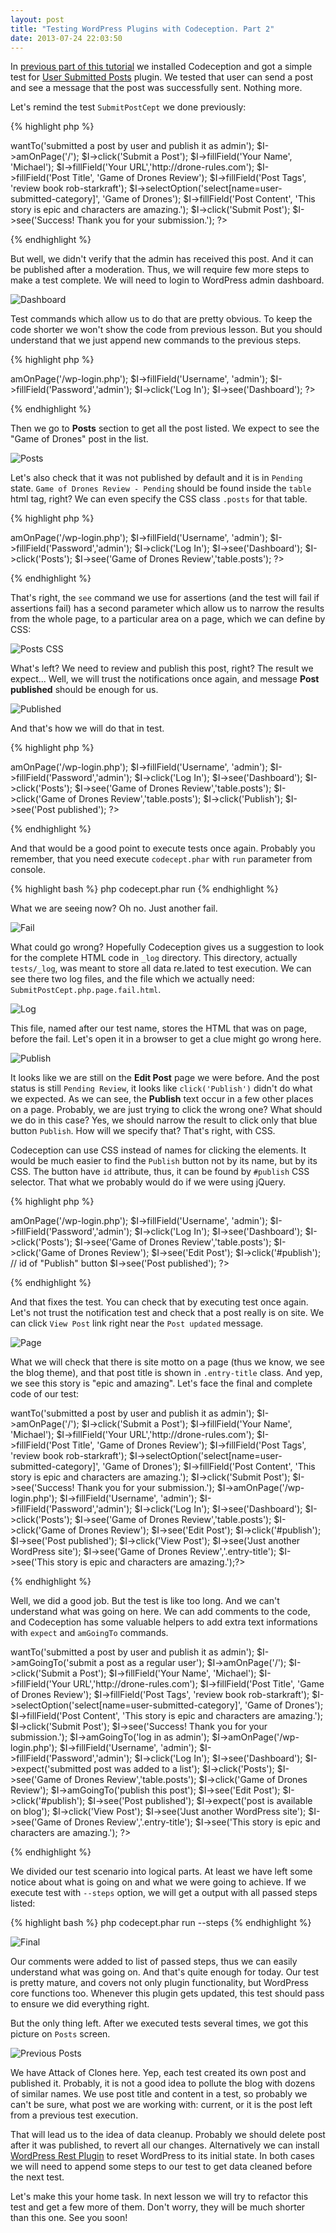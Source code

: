 ```yaml
---
layout: post
title: "Testing WordPress Plugins with Codeception. Part 2"
date: 2013-07-24 22:03:50
---
```


In [previous part of this tutorial](http://codeception.com/07-24-2013/testing-wordpress-plugins.html) we installed Codeception and got a simple test for [User Submitted Posts](http://wordpress.org/plugins/user-submitted-posts/) plugin. We tested that user can send a post and see a message that the post was successfully sent. Nothing more. 

Let's remind the test `SubmitPostCept` we done previously:

{% highlight php %}
<?php
$I = new WebGuy($scenario);
$I->wantTo('submitted a post by user and publish it as admin');
$I->amOnPage('/');
$I->click('Submit a Post');
$I->fillField('Your Name', 'Michael');
$I->fillField('Your URL','http://drone-rules.com');
$I->fillField('Post Title', 'Game of Drones Review');
$I->fillField('Post Tags', 'review book rob-starkraft');
$I->selectOption('select[name=user-submitted-category]', 'Game of Drones');
$I->fillField('Post Content', 'This story is epic and characters are amazing.');
$I->click('Submit Post');
$I->see('Success! Thank you for your submission.');
?>
{% endhighlight %}

But well, we didn't verify that the admin has received this post. And it can be published after a moderation.
Thus, we will require few more steps to make a test complete. We will need to login to WordPress admin dashboard.

![Dashboard](/images/wordpress/wp2_dashboard.png)

Test commands which allow us to do that are pretty obvious. To keep the code shorter we won't show the code from previous lesson. But you should understand that we just append new commands to the previous steps.

{% highlight php %}
<?php
$I->amOnPage('/wp-login.php');
$I->fillField('Username', 'admin');
$I->fillField('Password','admin');
$I->click('Log In');
$I->see('Dashboard');
?>
{% endhighlight %}

Then we go to **Posts** section to get all the post listed. We expect to see the "Game of Drones" post in the list. 

![Posts](/images/wordpress/wp2_posts.png)

Let's also check that it was not published by default and it is in `Pending` state. `Game of Drones Review - Pending` should be found inside the `table` html tag, right? We can even specify the CSS class `.posts` for that table.

{% highlight php %}
<?php
$I->amOnPage('/wp-login.php');
$I->fillField('Username', 'admin');
$I->fillField('Password','admin');
$I->click('Log In');
$I->see('Dashboard');
$I->click('Posts');
$I->see('Game of Drones Review','table.posts');
?>
{% endhighlight %}

That's right, the `see` command we use for assertions (and the test will fail if assertions fail) has a second parameter which allow us to narrow the results from the whole page, to a particular area on a page, which we can define by CSS:

![Posts CSS](/images/wordpress/wp2_posts_table_css.png)

What's left? We need to review and publish this post, right?
The result we expect... Well, we will trust the notifications once again, and message **Post published** should be enough for us.

![Published](/images/wordpress/wp2_published.png)

And that's how we will do that in test.

{% highlight php %}
<?php
$I->amOnPage('/wp-login.php');
$I->fillField('Username', 'admin');
$I->fillField('Password','admin');
$I->click('Log In');
$I->see('Dashboard');
$I->click('Posts');
$I->see('Game of Drones Review','table.posts');
$I->click('Game of Drones Review','table.posts');
$I->click('Publish');
$I->see('Post published');
?>
{% endhighlight %}

And that would be a good point to execute tests once again. Probably you remember, that you need execute `codecept.phar` with `run` parameter from console.

{% highlight bash %}
php codecept.phar run
{% endhighlight %}

What we are seeing now? Oh no. Just another fail.

![Fail](/images/wordpress/wp2_fail.png)

What could go wrong? Hopefully Codeception gives us a suggestion to look for the complete HTML code in `_log` directory. This directory, actually  `tests/_log`, was meant to store all data re.lated to test execution. We can see there two log files, and the file which we actually need: `SubmitPostCept.php.page.fail.html`.

![Log](/images/wordpress/wp2_log.png)

This file, named after our test name, stores the HTML that was on page, before the fail. Let's open it in a browser to get a clue might go wrong here.

![Publish](/images/wordpress/wp2_publish.png)

It looks like we are still on the **Edit Post** page we were before. And the post status is still `Pending Review`, it looks like `click('Publish')` didn't do what we expected. As we can see, the **Publish** text occur in a few other places on a page. Probably, we are just trying to click the wrong one? What should we do in this case? Yes, we should narrow the result to click only that blue button `Publish`. How will we specify that? That's right, with CSS.

Codeception can use CSS instead of names for clicking the elements. It would be much easier to find the `Publish` button not by its name, but by its CSS. The button have `id` attribute, thus, it can be found by `#publish` CSS selector. That what we probably would do if we were using jQuery.

{% highlight php %}
<?php
$I->amOnPage('/wp-login.php');
$I->fillField('Username', 'admin');
$I->fillField('Password','admin');
$I->click('Log In');
$I->see('Dashboard');
$I->click('Posts');
$I->see('Game of Drones Review','table.posts');
$I->click('Game of Drones Review');
$I->see('Edit Post');
$I->click('#publish'); // id of "Publish" button
$I->see('Post published');
?>
{% endhighlight %}

And that fixes the test. You can check that by executing test once again. Let's not trust the notification test and check that a post really is on site. We can click `View Post` link right near the `Post updated` message.

![Page](/images/wordpress/wp2_page.png)

What we will check that there is site motto on a page (thus we know, we see the blog theme),
and that post title is shown in `.entry-title` class. And yep, we see this story is "epic and amazing".
Let's face the final and complete code of our test:

<?php
$I = new WebGuy($scenario);
$I->wantTo('submitted a post by user and publish it as admin');
$I->amOnPage('/');
$I->click('Submit a Post');
$I->fillField('Your Name', 'Michael');
$I->fillField('Your URL','http://drone-rules.com');
$I->fillField('Post Title', 'Game of Drones Review');
$I->fillField('Post Tags', 'review book rob-starkraft');
$I->selectOption('select[name=user-submitted-category]', 'Game of Drones');
$I->fillField('Post Content', 'This story is epic and characters are amazing.');
$I->click('Submit Post');
$I->see('Success! Thank you for your submission.');

$I->amOnPage('/wp-login.php');
$I->fillField('Username', 'admin');
$I->fillField('Password','admin');
$I->click('Log In');
$I->see('Dashboard');
$I->click('Posts');
$I->see('Game of Drones Review','table.posts');
$I->click('Game of Drones Review');
$I->see('Edit Post');
$I->click('#publish');
$I->see('Post published');
$I->click('View Post');
$I->see('Just another WordPress site');
$I->see('Game of Drones Review','.entry-title');
$I->see('This story is epic and characters are amazing.');?>
{% endhighlight %}

Well, we did a good job. But the test is like too long. And we can't understand what was going on here.
We can add comments to the code, and Codeception has some valuable helpers to add extra text informations with `expect` and `amGoingTo` commands.

<?php
$I = new WebGuy($scenario);
$I->wantTo('submitted a post by user and publish it as admin');

$I->amGoingTo('submit a post as a regular user');
$I->amOnPage('/');
$I->click('Submit a Post');
$I->fillField('Your Name', 'Michael');
$I->fillField('Your URL','http://drone-rules.com');
$I->fillField('Post Title', 'Game of Drones Review');
$I->fillField('Post Tags', 'review book rob-starkraft');
$I->selectOption('select[name=user-submitted-category]', 'Game of Drones');
$I->fillField('Post Content', 'This story is epic and characters are amazing.');
$I->click('Submit Post');
$I->see('Success! Thank you for your submission.');

$I->amGoingTo('log in as admin');
$I->amOnPage('/wp-login.php');
$I->fillField('Username', 'admin');
$I->fillField('Password','admin');
$I->click('Log In');
$I->see('Dashboard');

$I->expect('submitted post was added to a list');
$I->click('Posts');
$I->see('Game of Drones Review','table.posts');
$I->click('Game of Drones Review');

$I->amGoingTo('publish this post');
$I->see('Edit Post');
$I->click('#publish');
$I->see('Post published');

$I->expect('post is available on blog');
$I->click('View Post');
$I->see('Just another WordPress site');
$I->see('Game of Drones Review','.entry-title');
$I->see('This story is epic and characters are amazing.');
?>
{% endhighlight %}

We divided our test scenario into logical parts. At least we have left some notice about what is going on and what we were going to achieve. If we execute test with `--steps` option, we will get a output with all passed steps listed:

{% highlight bash %}
php codecept.phar run --steps
{% endhighlight %}

![Final](/images/wordpress/wp2_final.png)

Our comments were added to list of passed steps, thus we can easily understand what was going on.
And that's quite enough for today. Our test is pretty mature, and covers not only plugin functionality, but WordPress core functions too. Whenever this plugin gets updated, this test should pass to ensure we did everything right.

But the only thing left. After we executed tests several times, we got this picture on `Posts` screen.

![Previous Posts](/images/wordpress/wp2_trash.png)

We have Attack of Clones here. Yep, each test created its own post and published it. Probably, it is not a good idea to pollute the blog with dozens of similar names. We use post title and content in a test, so probably we can't be sure, what post we are working with: current, or it is the post left from a previous test execution. 

That will lead us to the idea of data cleanup. Probably we should delete post after it was published, to revert all our changes. Alternatively we can install [WordPress Rest Plugin](http://wordpress.org/plugins/wordpress-reset/) to reset WordPress to its initial state. In both cases we will need to append some steps to our test to get data cleaned before the next test.

Let's make this your home task. In next lesson we will try to refactor this test and get a few more of them. Don't worry, they will be much shorter than this one. See you soon!